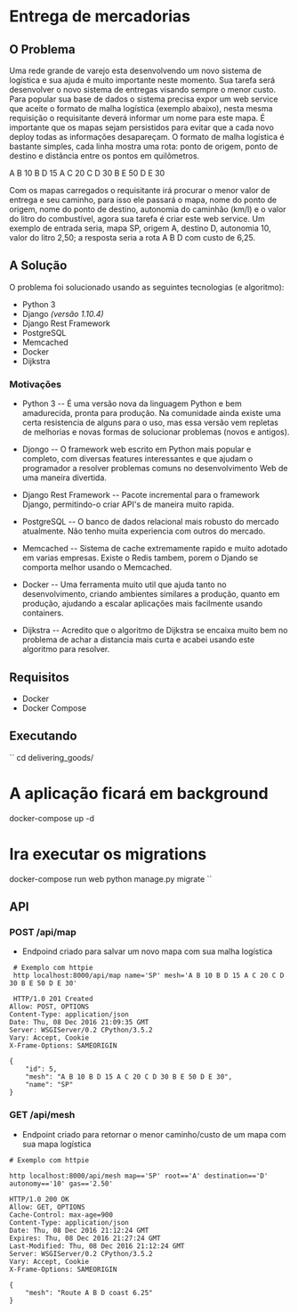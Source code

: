 # Entrega de mercadorias

## O Problema

Uma rede grande de varejo esta desenvolvendo um novo sistema de logística e sua ajuda é muito importante neste momento. Sua tarefa será desenvolver o novo sistema de entregas visando sempre o menor custo. Para popular sua base de dados o sistema precisa expor um web service que aceite o formato de malha logística (exemplo abaixo), nesta mesma requisição o requisitante deverá informar um nome para este mapa. É importante que os mapas sejam persistidos para evitar que a cada novo deploy todas as informações desapareçam. O formato de malha logística é bastante simples, cada linha mostra uma rota: ponto de origem, ponto de destino e distância entre os pontos em quilômetros.

A B 10
B D 15
A C 20
C D 30
B E 50
D E 30

Com os mapas carregados o requisitante irá procurar o menor valor de entrega e seu caminho, para isso ele passará o mapa, nome do ponto de origem, nome do ponto de destino, autonomia do caminhão (km/l) e o valor do litro do combustível, agora sua tarefa é criar este web service. Um exemplo de entrada seria, mapa SP, origem A, destino D, autonomia 10, valor do litro 2,50; a resposta seria a rota A B D com custo de 6,25.

## A Solução

O problema foi solucionado usando as seguintes tecnologias (e algoritmo):

* Python 3
* Django _(versão 1.10.4)_
* Django Rest Framework
* PostgreSQL
* Memcached
* Docker
* Dijkstra

### Motivações
- Python 3
-- É uma versão nova da linguagem Python e bem amadurecida, pronta para produção. Na comunidade ainda existe uma certa resistencia de alguns para o uso, mas essa versão vem repletas de melhorias e novas formas de solucionar problemas (novos e antigos).
- Djongo
-- O framework web escrito em Python mais popular e completo, com diversas features interessantes e que ajudam o programador a resolver problemas comuns no desenvolvimento Web de uma maneira divertida.
- Django Rest Framework
-- Pacote incremental para o framework Django, permitindo-o criar API's de maneira muito rapida.
- PostgreSQL
-- O banco de dados relacional mais robusto do mercado atualmente. Não tenho muita experiencia com outros do mercado.
- Memcached
-- Sistema de cache extremamente rapido e muito adotado em varias empresas. Existe o Redis tambem, porem o Djando se comporta melhor usando o Memcached.

- Docker
-- Uma ferramenta muito util que ajuda tanto no desenvolvimento, criando ambientes similares a produção, quanto em produção, ajudando a escalar aplicações mais facilmente usando containers.

- Dijkstra
-- Acredito que o algoritmo de Dijkstra se encaixa muito bem no problema de achar a distancia mais curta e acabei usando este algoritmo para resolver.

## Requisitos

* Docker
* Docker Compose

## Executando

``
cd delivering_goods/
 # A aplicação ficará em background
docker-compose up -d
 # Ira executar os migrations
docker-compose run web python manage.py migrate
``

## API
### POST /api/map
- Endpoind criado para salvar um novo mapa com sua malha logística
```
 # Exemplo com httpie 
 http localhost:8000/api/map name='SP' mesh='A B 10 B D 15 A C 20 C D 30 B E 50 D E 30'
 
 HTTP/1.0 201 Created
Allow: POST, OPTIONS
Content-Type: application/json
Date: Thu, 08 Dec 2016 21:09:35 GMT
Server: WSGIServer/0.2 CPython/3.5.2
Vary: Accept, Cookie
X-Frame-Options: SAMEORIGIN

{
    "id": 5,
    "mesh": "A B 10 B D 15 A C 20 C D 30 B E 50 D E 30",
    "name": "SP"
}
```

 ### GET /api/mesh
 - Endpoint criado para retornar o menor caminho/custo de um mapa com sua mapa logística
```
# Exemplo com httpie

http localhost:8000/api/mesh map=='SP' root=='A' destination=='D' autonomy=='10' gas=='2.50'

HTTP/1.0 200 OK
Allow: GET, OPTIONS
Cache-Control: max-age=900
Content-Type: application/json
Date: Thu, 08 Dec 2016 21:12:24 GMT
Expires: Thu, 08 Dec 2016 21:27:24 GMT
Last-Modified: Thu, 08 Dec 2016 21:12:24 GMT
Server: WSGIServer/0.2 CPython/3.5.2
Vary: Accept, Cookie
X-Frame-Options: SAMEORIGIN

{
    "mesh": "Route A B D coast 6.25"
}


```
